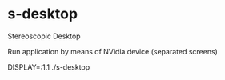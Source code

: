 # s-desktop
Stereoscopic Desktop

Run application by means of NVidia device (separated screens)

DISPLAY=:1.1 ./s-desktop
